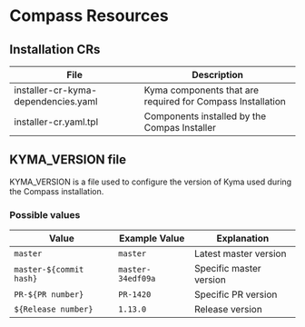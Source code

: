# Compass Resources

## Installation CRs

| File                                	| Description                                                	|
|-------------------------------------	|------------------------------------------------------------	|
| installer-cr-kyma-dependencies.yaml 	| Kyma components that are required for Compass Installation 	|
| installer-cr.yaml.tpl               	| Components installed by the Compas Installer               	|

## KYMA_VERSION file

KYMA_VERSION is a file used to configure the version of Kyma used during the Compass installation.

### Possible values

| Value                   	| Example Value     	| Explanation             	|
|-------------------------	|-------------------	|-------------------------	|
| `master`                	| `master`          	| Latest master version   	|
| `master-${commit hash}` 	| `master-34edf09a` 	| Specific master version 	|
| `PR-${PR number}`       	| `PR-1420`         	| Specific PR version     	|
| `${Release number}`     	| `1.13.0`          	| Release version         	|
